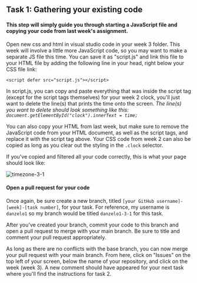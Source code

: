 ## Task 1: Gathering your existing code

#### This step will simply guide you through starting a JavaScript file and copying your code from last week's assignment.

Open new css and html in visual studio code in your week 3 folder.  This week will involve a little more JavaScript code, so you may want to make a separate JS file this time.  You can save it as "script.js" and link this file to your HTML file by adding the following line in your head, right below your CSS file link:

`<script defer src="script.js"></script>`

In script.js, you can copy and paste everything that was inside the script tag (except for the script tags themselves) for your week 2 clock, you'll just want to delete the line(s) that prints the time onto the screen. *The line(s) you want to delete should look something like this: `document.getElementById("clock").innerText = time;`*

You can also copy your HTML from last week, but make sure to remove the JavaScript code from your HTML document, as well as the script tags, and replace it with the script tag above. Your CSS code from week 2 can also be copied as long as you clear out the styling in the `.clock` selector.

If you've copied and filtered all your code correctly, this is what your page should look like:

![timezone-3-1](https://user-images.githubusercontent.com/32557138/106408477-88a79000-640c-11eb-8720-7aec540a9213.png)

#### Open a pull request for your code

Once again, be sure create a new branch, titled `[your GitHub username]-[week]-[task number]`, for your task.  For reference, my username is `danzelo1` so my branch would be titled `danzelo1-3-1` for this task.

After you've created your branch, commit your code to this branch and open a pull request to merge with your main branch.  Be sure to title and comment your pull request appropriately.

As long as there are no conflicts with the base branch, you can now merge your pull request with your main branch. From here, click on "Issues" on the top left of your screen, below the name of your repository, and click on the week (week 3). A new comment should have appeared for your next task where you'll find the instructions for task 2.